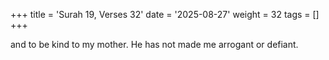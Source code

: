 +++
title = 'Surah 19, Verses 32'
date = '2025-08-27'
weight = 32
tags = []
+++

and to be kind to my mother. He has not made me arrogant or defiant.